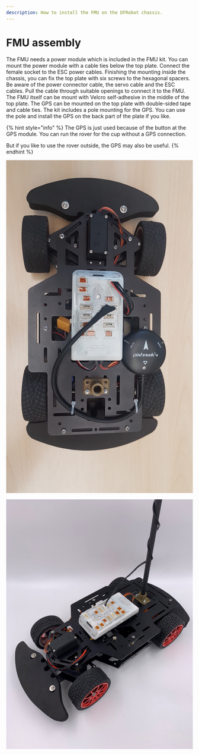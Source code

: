 ```yaml
---
description: How to install the FMU on the DFRobot chassis.
---
```


# FMU assembly

The FMU needs a power module which is included in the FMU kit. You can mount the power module with a cable ties below the top plate. Connect the female socket to the ESC power cables. Finishing the mounting inside the chassis, you can fix the top plate with six screws to the hexagonal spacers. Be aware of the power connector cable, the servo cable and the ESC cables. Pull the cable through suitable openings to connect it to the FMU. The FMU itself can be mount with Velcro self-adhesive in the middle of the top plate. The GPS can be mounted on the top plate with double-sided tape and cable ties. The kit includes a pole mounting for the GPS. You can use the pole and install the GPS on the back part of the plate if you like.

{% hint style="info" %}
The GPS is just used because of the button at the GPS module. You can run the rover for the cup without a GPS connection.

But if you like to use the rover outside, the GPS may also be useful.
{% endhint %}

![Top view of the DFRobot chassis with the FMU installed.](../../../.gitbook/assets/dfr_top_view.jpg)

![Top view of the DFRobot chassis with the FMU.](../../../.gitbook/assets/chassis+fmu_4.jpg)

